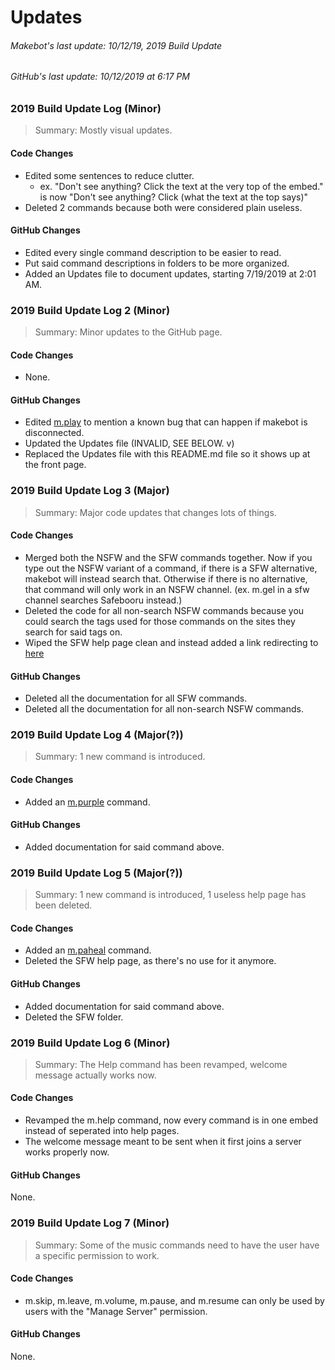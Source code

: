 # Updates

###### Makebot's last update: 10/12/19, 2019 Build Update
###### GitHub's last update: 10/12/2019 at 6:17 PM

### 2019 Build Update Log (Minor)

> Summary: Mostly visual updates.

#### Code Changes
* Edited some sentences to reduce clutter.
  * ex. "Don't see anything? Click the text at the very top of the embed." is now "Don't see anything? Click (what the text at the top says)"
* Deleted 2 commands because both were considered plain useless.

#### GitHub Changes
* Edited every single command description to be easier to read.
* Put said command descriptions in folders to be more organized.
* Added an Updates file to document updates, starting 7/19/2019 at 2:01 AM.

### 2019 Build Update Log 2 (Minor)

> Summary: Minor updates to the GitHub page.

#### Code Changes
* None.

#### GitHub Changes
* Edited [m.play](https://github.com/makebot-help/Command-Info/blob/master/music/play.md) to mention a known bug that can happen if makebot is disconnected.
* Updated the Updates file (INVALID, SEE BELOW. v)
* Replaced the Updates file with this README.md file so it shows up at the front page.

### 2019 Build Update Log 3 (Major)

> Summary: Major code updates that changes lots of things.

#### Code Changes
* Merged both the NSFW and the SFW commands together. Now if you type out the NSFW variant of a command, if there is a SFW alternative, makebot will instead search that. Otherwise if there is no alternative, that command will only work in an NSFW channel. (ex. m.gel in a sfw channel searches Safebooru instead.)
* Deleted the code for all non-search NSFW commands because you could search the tags used for those commands on the sites they search for said tags on.
* Wiped the SFW help page clean and instead added a link redirecting to [here](https://github.com/makebot-help/Command-Info/blob/master/sfw/what_changed.md)

#### GitHub Changes
* Deleted all the documentation for all SFW commands.
* Deleted all the documentation for all non-search NSFW commands.

### 2019 Build Update Log 4 (Major(?))

> Summary: 1 new command is introduced.

#### Code Changes
* Added an [m.purple](https://github.com/makebot-help/Command-Info/blob/master/fun/purple.md) command.

#### GitHub Changes
* Added documentation for said command above.

### 2019 Build Update Log 5 (Major(?))

> Summary: 1 new command is introduced, 1 useless help page has been deleted.

#### Code Changes
* Added an [m.paheal](https://github.com/makebot-help/Command-Info/blob/master/nsfw/paheal.md) command.
* Deleted the SFW help page, as there's no use for it anymore.

#### GitHub Changes
* Added documentation for said command above.
* Deleted the SFW folder.

### 2019 Build Update Log 6 (Minor)

> Summary: The Help command has been revamped, welcome message actually works now.

#### Code Changes
* Revamped the m.help command, now every command is in one embed instead of seperated into help pages.
* The welcome message meant to be sent when it first joins a server works properly now.

#### GitHub Changes
None.

### 2019 Build Update Log 7 (Minor)

> Summary: Some of the music commands need to have the user have a specific permission to work.

#### Code Changes
* m.skip, m.leave, m.volume, m.pause, and m.resume can only be used by users with the "Manage Server" permission.

#### GitHub Changes
None.
